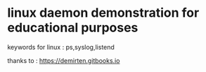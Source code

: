 # linux daemon demonstration for educational purposes



keywords for linux : ps,syslog,listend

thanks to : https://demirten.gitbooks.io
